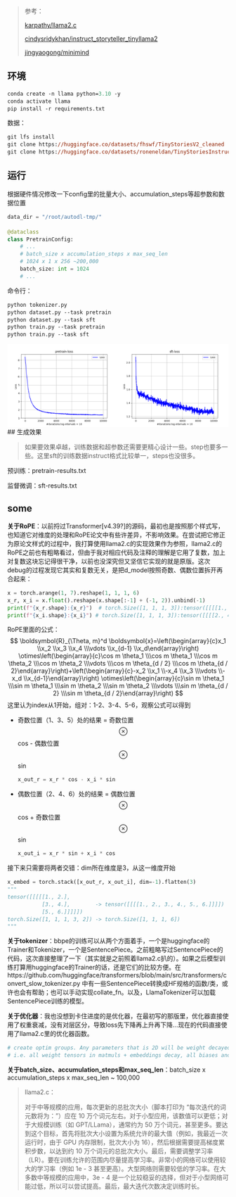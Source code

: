 > 参考：
>
> [karpathy/llama2.c](https://github.com/karpathy/llama2.c)
>
> [cindysridykhan/instruct_storyteller_tinyllama2](https://github.com/cindysridykhan/instruct_storyteller_tinyllama2.git)
>
> [jingyaogong/minimind](https://github.com/jingyaogong/minimind)
>

## 环境

```ps
conda create -n llama python=3.10 -y
conda activate llama
pip install -r requirements.txt
```

数据：

```ps
git lfs install
git clone https://huggingface.co/datasets/fhswf/TinyStoriesV2_cleaned
git clone https://huggingface.co/datasets/roneneldan/TinyStoriesInstruct
```

## 运行

根据硬件情况修改一下config里的批量大小、accumulation_steps等超参数和数据位置

```python
data_dir = "/root/autodl-tmp/"

@dataclass
class PretrainConfig:
	# ...
    # batch_size x accumulation_steps x max_seq_len
    # 1024 x 1 x 256 ~200,000
    batch_size: int = 1024
    # ...
```

命令行：

```ps
python tokenizer.py 
python dataset.py --task pretrain
python dataset.py --task sft
python train.py --task pretrain
python train.py --task sft
```

<div style="display: flex;">
  <img src="./.assets/pretrain-loss.png" alt="预训练损失" style="width: 50%;">
  <img src="./.assets/sft-loss.png" alt="监督微调损失" style="width: 50%;">
</div>
## 生成效果

>如果要效果卓越，训练数据和超参数还需要更精心设计一些。step也要多一些。这里sft的训练数据instruct格式比较单一，steps也没很多。

预训练：pretrain-results.txt

监督微调：sft-results.txt

## some

**关于RoPE**：以前捋过Transformer[v4.39?]的源码，最初也是按照那个样式写，也知道它对维度的处理和RoPE论文中有些许差异，不影响效果。在尝试把它修正为原论文样式的过程中，我打算使用llama2.c的实现效果作为参照，llama2.c的RoPE之前也有粗略看过，但由于我对相应代码及注释的理解是它用了复数，加上对复数这块忘记得很干净，以前也没深究但又坚信它实现的就是原版。这次debug的过程发现它其实和复数无关，是把d_model按照奇数、偶数位置拆开再合起来：

```python
x = torch.arange(1, 7).reshape(1, 1, 1, 6)
x_r, x_i = x.float().reshape(x.shape[:-1] + (-1, 2)).unbind(-1)
print(f"{x_r.shape}:{x_r}")  # torch.Size([1, 1, 1, 3]):tensor([[[[1., 3., 5.]]]])
print(f"{x_i.shape}:{x_i}") # torch.Size([1, 1, 1, 3]):tensor([[[[2., 4., 6.]]]])
```

RoPE里面的公式：
$$
\boldsymbol{R}_{\Theta, m}^d \boldsymbol{x}=\left(\begin{array}{c}x_1 \\x_2 \\x_3 \\x_4 \\\vdots \\x_{d-1} \\x_d\end{array}\right) \otimes\left(\begin{array}{c}\cos m \theta_1 \\\cos m \theta_1 \\\cos m \theta_2 \\\cos m \theta_2 \\\vdots \\\cos m \theta_{d / 2} \\\cos m \theta_{d / 2}\end{array}\right)+\left(\begin{array}{c}-x_2 \\x_1 \\-x_4 \\x_3 \\\vdots \\-x_d \\x_{d-1}\end{array}\right) \otimes\left(\begin{array}{c}\sin m \theta_1 \\\sin m \theta_1 \\\sin m \theta_2 \\\sin m \theta_2 \\\vdots \\\sin m \theta_{d / 2} \\\sin m \theta_{d / 2}\end{array}\right)
$$
这里认为index从1开始，组对：1-2、3-4、5-6，观察公式可以得到

* 奇数位置（1、3、5）处的结果 = 奇数位置$$\otimes$$cos - 偶数位置$$\otimes$$​​sin

  ```python
  x_out_r = x_r * cos - x_i * sin
  ```

* 偶数位置（2、4、6）处的结果 = 偶数位置$$\otimes$$cos + 奇数位置$$\otimes$$sin

  ```python
  x_out_i = x_r * sin + x_i * cos
  ```

接下来只需要将两者交错：dim所在维度是3，从这一维度开始

```python
x_embed = torch.stack([x_out_r, x_out_i], dim=-1).flatten(3)
"""
tensor([[[[[1., 2.],
           [3., 4.],        -> tensor([[[[1., 2., 3., 4., 5., 6.]]]])
           [5., 6.]]]]])
torch.Size([1, 1, 1, 3, 2]) -> torch.Size([1, 1, 1, 6])
"""
```

**关于tokenizer**：bbpe的训练可以从两个方面着手，一个是huggingface的Trainer和Tokenizer，一个是SentencePiece。之前粗略写过SentencePiece的代码，这次直接整理了一下（其实就是之前照着llama2.c扒的）。如果之后模型训练打算用huggingface的Trainer的话，还是它们的比较方便。在https://github.com/huggingface/transformers/blob/main/src/transformers/convert_slow_tokenizer.py 中有一些SentencePiece转换成HF规格的函数/类，或许也会有帮助；也可以手动实现collate_fn。以及，LlamaTokenizer可以加载SentencePiece训练的模型。

**关于优化器**：我也没想到卡住进度的是优化器，在最初写的那版里，优化器直接使用了权重衰减，没有对层区分，导致loss先下降再上升再下降...现在的代码直接使用了llama2.c里的优化器函数。

```python
# create optim groups. Any parameters that is 2D will be weight decayed, otherwise no.
# i.e. all weight tensors in matmuls + embeddings decay, all biases and layernorms don't.
```

**关于batch_size、accumulation_steps和max_seq_len**：batch_size x accumulation_steps x max_seq_len ~ 100,000

> llama2.c：
>
> 对于中等规模的应用，每次更新的总批次大小（脚本打印为 “每次迭代的词元数将为：”）应在 10 万个词元左右。对于小型应用，该数值可以更低；对于大规模训练（如 GPT/LLama），通常约为 50 万个词元，甚至更多。要达到这个目标，首先将批次大小设置为系统允许的最大值（例如，我最近一次运行时，由于 GPU 内存限制，批次大小为 16），然后根据需要提高梯度累积步数，以达到约 10 万个词元的总批次大小。最后，需要调整学习率（LR）。要在训练允许的范围内尽量提高学习率。非常小的网络可以使用较大的学习率（例如 1e - 3 甚至更高）。大型网络则需要较低的学习率。在大多数中等规模的应用中，3e - 4 是一个比较稳妥的选择，但对于小型网络可能过低，所以可以尝试提高。最后，最大迭代次数决定训练时长。

